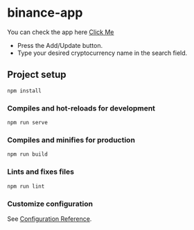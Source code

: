 # binance-app
You can check the app here [Click Me](https://cryptocurrency-wallet-six.vercel.app/)

- Press the Add/Update button.
- Type your desired cryptocurrency name in the search field.

## Project setup
```
npm install
```

### Compiles and hot-reloads for development
```
npm run serve
```

### Compiles and minifies for production
```
npm run build
```

### Lints and fixes files
```
npm run lint
```

### Customize configuration
See [Configuration Reference](https://cli.vuejs.org/config/).
